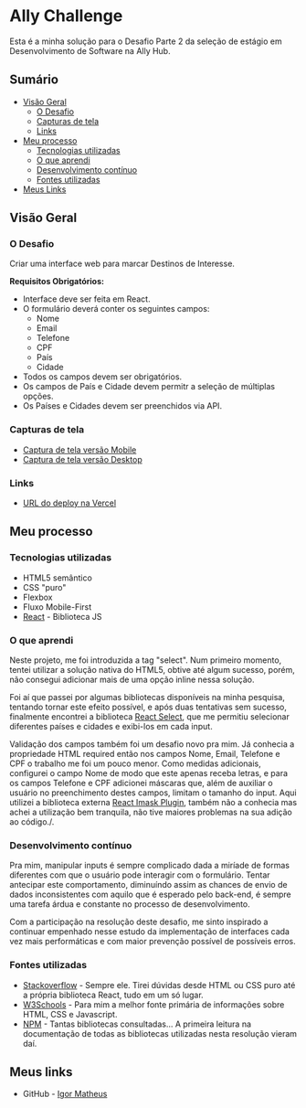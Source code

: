 # Ally Challenge

Esta é a minha solução para o Desafio Parte 2 da seleção de estágio em Desenvolvimento de Software na Ally Hub.

## Sumário

- [Visão Geral](#visão-geral)
  - [O Desafio](#o-desafio)
  - [Capturas de tela](#capturas-de-tela)
  - [Links](#links)
- [Meu processo](#meu-processo)
  - [Tecnologias utilizadas](#tecnologias-utilizadas)
  - [O que aprendi](#o-que-aprendi)
  - [Desenvolvimento contínuo](#desenvolvimento-contínuo)
  - [Fontes utilizadas](#fontes-utilizadas)
- [Meus Links](#meus-links)

## Visão Geral

### O Desafio

Criar uma interface web para marcar Destinos de Interesse.

**Requisitos Obrigatórios:**

- Interface deve ser feita em React.
- O formulário deverá conter os seguintes campos:
    - Nome
    - Email
    - Telefone
    - CPF
    - País
    - Cidade
- Todos os campos devem ser obrigatórios.
- Os campos de País e Cidade devem permitr a seleção de múltiplas opções.
- Os Países e Cidades devem ser preenchidos via API.

### Capturas de tela

-  [Captura de tela versão Mobile](https://raw.githubusercontent.com/igormath/ally-challenge/main/src/assets/ally-challenge.vercel.app_mobile.png)
- [Captura de tela versão Desktop](https://raw.githubusercontent.com/igormath/ally-challenge/main/src/assets/ally-challenge.vercel.app_.png)

### Links

- [URL do deploy na Vercel](https://ally-challenge.vercel.app/)

## Meu processo

### Tecnologias utilizadas

- HTML5 semântico
- CSS "puro"
- Flexbox
- Fluxo Mobile-First
- [React](https://reactjs.org/) - Biblioteca JS

### O que aprendi

Neste projeto, me foi introduzida a tag "select". Num primeiro momento, tentei utilizar a solução nativa do HTML5, obtive até algum sucesso, porém, não consegui adicionar mais de uma opção inline nessa solução.

Foi aí que passei por algumas bibliotecas disponíveis na minha pesquisa, tentando tornar este efeito possível, e após duas tentativas sem sucesso, finalmente encontrei a biblioteca [React Select](https://react-select.com/), que me permitiu selecionar diferentes países e cidades e exibi-los em cada input.

Validação dos campos também foi um desafio novo pra mim. Já conhecia a propriedade HTML required então nos campos Nome, Email, Telefone e CPF o trabalho me foi um pouco menor. Como medidas adicionais, configurei o campo Nome de modo que este apenas receba letras, e para os campos Telefone e CPF adicionei máscaras que, além de auxiliar o usuário no preenchimento destes campos, limitam o tamanho do input. Aqui utilizei a biblioteca externa [React Imask Plugin](https://www.npmjs.com/package/react-imask), também não a conhecia mas achei a utilização bem tranquila, não tive maiores problemas na sua adição ao código./.

### Desenvolvimento contínuo

Pra mim, manipular inputs é sempre complicado dada a miríade de formas diferentes com que o usuário pode interagir com o formulário. Tentar antecipar este comportamento, diminuíndo assim as chances de envio de dados inconsistentes com aquilo que é esperado pelo back-end, é sempre uma tarefa árdua e constante no processo de desenvolvimento. 

Com a participação na resolução deste desafio, me sinto inspirado a continuar empenhado nesse estudo da implementação de interfaces cada vez mais performáticas e com maior prevenção possível de possíveis erros.


### Fontes utilizadas

- [Stackoverflow](https://stackoverflow.com/) - Sempre ele. Tirei dúvidas desde HTML ou CSS puro até a própria biblioteca React, tudo em um só lugar.
- [W3Schools](https://www.w3schools.com/) - Para mim a melhor fonte primária de informações sobre HTML, CSS e Javascript.
- [NPM](https://www.npmjs.com/) - Tantas bibliotecas consultadas... A primeira leitura na documentação de todas as bibliotecas utilizadas nesta resolução vieram daí.

## Meus links

- GitHub - [Igor Matheus](https://github.com/igormath)